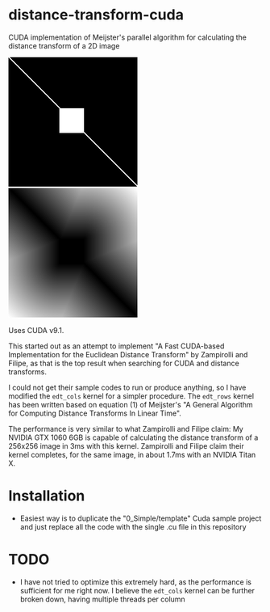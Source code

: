 # distance-transform-cuda
CUDA implementation of Meijster's parallel algorithm for calculating the distance transform of a 2D image

![input](https://raw.githubusercontent.com/1danielcoelho/distance-transform-cuda/master/input.png) ![output](https://raw.githubusercontent.com/1danielcoelho/distance-transform-cuda/master/output.png)

Uses CUDA v9.1.

This started out as an attempt to implement "A Fast CUDA-based Implementation for the Euclidean Distance Transform" by Zampirolli and Filipe, as that is the top result when searching for CUDA and distance transforms.

I could not get their sample codes to run or produce anything, so I have modified the `edt_cols` kernel for a simpler procedure. The `edt_rows` kernel has been written based on equation (1) of Meijster's "A General Algorithm for Computing Distance Transforms In Linear Time". 

The performance is very similar to what Zampirolli and Filipe claim: My NVIDIA GTX 1060 6GB is capable of calculating the distance transform of a 256x256 image in 3ms with this kernel. Zampirolli and Filipe claim their kernel completes, for the same image, in about 1.7ms with an NVIDIA Titan X.

# Installation
* Easiest way is to duplicate the "0_Simple/template" Cuda sample project and just replace all the code with the single .cu file in this repository

# TODO
* I have not tried to optimize this extremely hard, as the performance is sufficient for me right now. I believe the `edt_cols` kernel can be further broken down, having multiple threads per column
